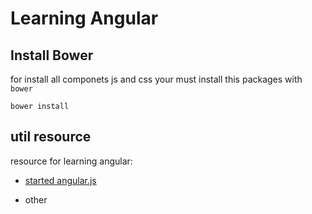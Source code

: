 
# Learning Angular

## Install **Bower**

for install all componets js and css your must install this packages with 
`bower`
	
	bower install


## util resource

resource for learning angular:
* [started angular.js](https://egghead.io/series/angularjs-app-from-scratch-getting-started?__s=sbzuzidhx9mtgvonqhu6&utm_campaign=learn-how-to-build-an-angularjs-app-from-scratch&utm_medium=email&utm_source=angular-email-course)

* other

